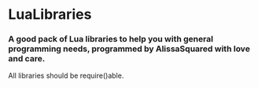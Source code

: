 LuaLibraries
============

### A good pack of Lua libraries to help you with general programming needs, programmed by AlissaSquared with love and care.


All libraries should be require()able.
